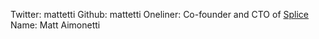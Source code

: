 Twitter: mattetti
Github: mattetti
Oneliner: Co-founder and CTO of <a href='https://splice.com/' target='_blank'>Splice</a>
Name: Matt Aimonetti